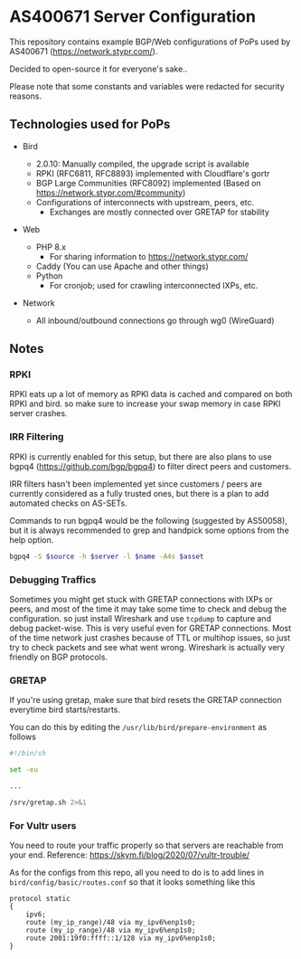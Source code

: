 # AS400671 Server Configuration

This repository contains example BGP/Web configurations of PoPs used by AS400671 (https://network.stypr.com/).

Decided to open-source it for everyone's sake.. 

Please note that some constants and variables were redacted for security reasons.

## Technologies used for PoPs

* Bird
    * 2.0.10: Manually compiled, the upgrade script is available
    * RPKI (RFC6811, RFC8893) implemented with Cloudflare's gortr
    * BGP Large Communities (RFC8092) implemented (Based on https://network.stypr.com/#community)
    * Configurations of interconnects with upstream, peers, etc.
        * Exchanges are mostly connected over GRETAP for stability

* Web
    * PHP 8.x
        * For sharing information to https://network.stypr.com/
    * Caddy (You can use Apache and other things)
    * Python
        * For cronjob; used for crawling interconnected IXPs, etc.

* Network
    * All inbound/outbound connections go through wg0 (WireGuard)


## Notes

### RPKI

RPKI eats up a lot of memory as RPKI data is cached and compared on both RPKI and bird. so make sure to increase your swap memory in case RPKI server crashes.

### IRR Filtering

RPKI is currently enabled for this setup, but there are also plans to use bgpq4 (https://github.com/bgp/bgpq4) to filter direct peers and customers. 

IRR filters hasn't been implemented yet since customers / peers are currently considered as a fully trusted ones, but there is a plan to add automated checks on AS-SETs.

Commands to run bgpq4 would be the following (suggested by AS50058), but it is always recommended to grep and handpick some options from the help option.

```sh
bgpq4 -S $source -h $server -l $name -A4s $asset
```

### Debugging Traffics

Sometimes you might get stuck with GRETAP connections with IXPs or peers, and most of the time it may take some time to check and debug the configuration. so just install Wireshark and use `tcpdump` to capture and debug packet-wise. This is very useful even for GRETAP connections. Most of the time network just crashes because of TTL or multihop issues, so just try to check packets and see what went wrong. Wireshark is actually very friendly on BGP protocols.

### GRETAP

If you're using gretap, make sure that bird resets the GRETAP connection everytime bird starts/restarts.

You can do this by editing the `/usr/lib/bird/prepare-environment` as follows

```sh
#!/bin/sh

set -eu

...

/srv/gretap.sh 2>&1
```

### For Vultr users

You need to route your traffic properly so that servers are reachable from your end.  Reference: https://skym.fi/blog/2020/07/vultr-trouble/

As for the configs from this repo, all you need to do is to add lines in `bird/config/basic/routes.conf` so that it looks something like this

```
protocol static
{
    ipv6;
    route (my_ip_range)/48 via my_ipv6%enp1s0;
    route (my_ip_range)/48 via my_ipv6%enp1s0;
    route 2001:19f0:ffff::1/128 via my_ipv6%enp1s0;
}
```
